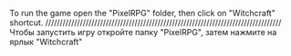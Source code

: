 To run the game open the "PixelRPG" folder, then click on "Witchcraft" shortcut.
//////////////////////////////////////////////////////////////////////////////////
Чтобы запустить игру откройте папку "PixelRPG", затем нажмите на ярлык "Witchcraft"
